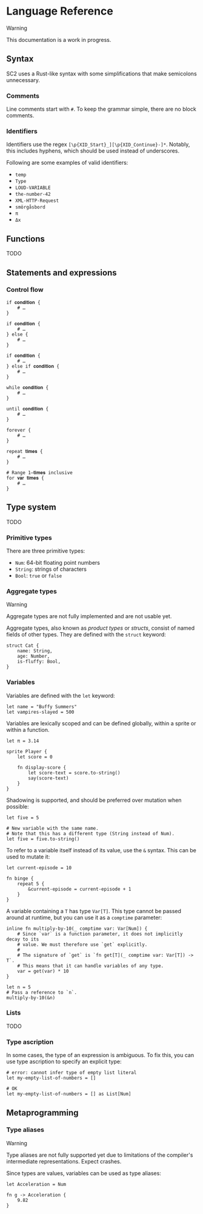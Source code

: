 # Language Reference

> [!WARNING]
> This documentation is a work in progress.

## Syntax

SC2 uses a Rust-like syntax with some simplifications
that make semicolons unnecessary.

### Comments

Line comments start with `#`.
To keep the grammar simple, there are no block comments.

### Identifiers

Identifiers use the regex `[\p{XID_Start}_][\p{XID_Continue}-]*`.
Notably, this includes hyphens, which should be used instead of underscores.

Following are some examples of valid identifiers:

- `temp`
- `Type`
- `LOUD-VARIABLE`
- `the-number-42`
- `XML-HTTP-Request`
- `smörgåsbord`
- `π`
- `Δx`

## Functions

TODO

## Statements and expressions

### Control flow

```sc2
if 𝐜𝐨𝐧𝐝𝐢𝐭𝐢𝐨𝐧 {
    # …
}

if 𝐜𝐨𝐧𝐝𝐢𝐭𝐢𝐨𝐧 {
    # …
} else {
    # …
}

if 𝐜𝐨𝐧𝐝𝐢𝐭𝐢𝐨𝐧 {
    # …
} else if 𝐜𝐨𝐧𝐝𝐢𝐭𝐢𝐨𝐧 {
    # …
}

while 𝐜𝐨𝐧𝐝𝐢𝐭𝐢𝐨𝐧 {
    # …
}

until 𝐜𝐨𝐧𝐝𝐢𝐭𝐢𝐨𝐧 {
    # …
}

forever {
    # …
}

repeat 𝐭𝐢𝐦𝐞𝐬 {
    # …
}

# Range 1–𝐭𝐢𝐦𝐞𝐬 inclusive
for 𝐯𝐚𝐫 𝐭𝐢𝐦𝐞𝐬 {
    # …
}
```

## Type system

TODO

### Primitive types

There are three primitive types:

- `Num`: 64-bit floating point numbers
- `String`: strings of characters
- `Bool`: `true` or `false`

### Aggregate types

> [!WARNING]
> Aggregate types are not fully implemented and are not usable yet.

Aggregate types, also known as *product types* or *structs*, consist of named
fields of other types. They are defined with the `struct` keyword:

```sc2
struct Cat {
    name: String,
    age: Number,
    is-fluffy: Bool,
}
```

### Variables

Variables are defined with the `let` keyword:

```sc2
let name = "Buffy Summers"
let vampires-slayed = 500
```

Variables are lexically scoped and can be defined globally, within a sprite or
within a function.

```sc2
let π = 3.14

sprite Player {
    let score = 0

    fn display-score {
        let score-text = score.to-string()
        say(score-text)
    }
}
```

Shadowing is supported, and should be preferred over mutation when possible:

```sc2
let five = 5

# New variable with the same name.
# Note that this has a different type (String instead of Num).
let five = five.to-string()
```

To refer to a variable itself instead of its value, use the `&` syntax.
This can be used to mutate it:

```sc2
let current-episode = 10

fn binge {
    repeat 5 {
        &current-episode = current-episode + 1
    }
}
```

A variable containing a `T` has type `Var[T]`. This type cannot be passed around
at runtime, but you can use it as a `comptime` parameter:

```sc2
inline fn multiply-by-10(_ comptime var: Var[Num]) {
    # Since `var` is a function parameter, it does not implicitly decay to its
    # value. We must therefore use `get` explicitly.
    #
    # The signature of `get` is `fn get[T](_ comptime var: Var[T]) -> T`.
    # This means that it can handle variables of any type.
    var = get(var) * 10
}

let n = 5
# Pass a reference to `n`.
multiply-by-10(&n)
```

### Lists

TODO

### Type ascription

In some cases, the type of an expression is ambiguous.
To fix this, you can use type ascription to specify an explicit type:

```sc2
# error: cannot infer type of empty list literal
let my-empty-list-of-numbers = []

# OK
let my-empty-list-of-numbers = [] as List[Num]
```

## Metaprogramming

### Type aliases

> [!WARNING]
> Type aliases are not fully supported yet due to limitations of the compiler's
> intermediate representations. Expect crashes.

Since types are values, variables can be used as type aliases:

```sc2
let Acceleration = Num

fn g -> Acceleration {
    9.82
}
```
